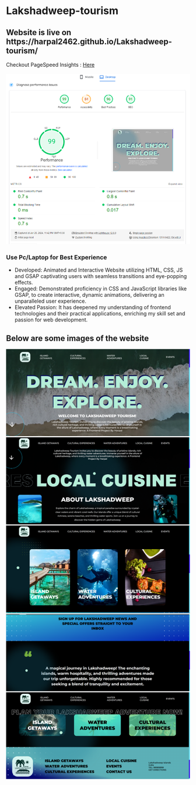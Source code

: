 # Lakshadweep-tourism
<h2>Website is live on https://harpal2462.github.io/Lakshadweep-tourism/</h2>
<span> 
  Checkout PageSpeed Insights : <a href="https://pagespeed.web.dev/analysis/https-harpal2462-github-io-Lakshadweep-tourism/uvbjcjaba5?form_factor=desktop" target="_blank">Here</a>
</span>
<br></br>
<img src="for readme/6.png" alt="png6" />
<h3>Use Pc/Laptop for Best Experience</h3>
<ul>
  <li>Developed: Animated and Interactive Website utilizing HTML, CSS, JS and GSAP captivating
      users with seamless transitions and eye-popping effects.
  </li>
  <li>Engaged: Demonstrated proficiency in CSS and JavaScript libraries like GSAP, to create interactive,
dynamic animations, delivering an unparalleled user experience.
  </li>
  <li>Elevated Passion: It has deepened my understanding of frontend technologies and their practical applications,
enriching my skill set and passion for web development.</li>
</ul>
<h4>

<h2>Below are some images of the website </h2>
<img src="for readme/1.png" alt="png1" />
<img src="for readme/2.png" alt="pn2" />
<img src="for readme/3.png" alt="png3" />
<img src="for readme/4.png" alt="png4" />
<img src="for readme/5.png" alt="png5" />

